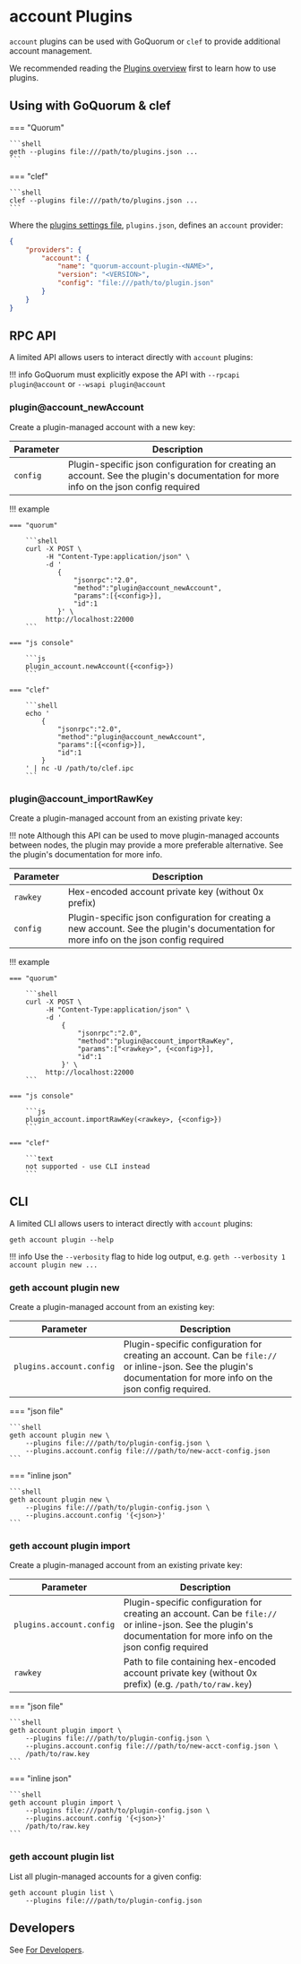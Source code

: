 # account Plugins

`account` plugins can be used with GoQuorum or `clef` to provide additional account management.

We recommended reading the [Plugins overview](../../Concepts/Plugins/Plugins.md) first to learn how to use plugins.

## Using with GoQuorum & clef

=== "Quorum"

    ```shell
    geth --plugins file:///path/to/plugins.json ...
    ```

=== "clef"

    ```shell
    clef --plugins file:///path/to/plugins.json ...
    ```

Where the [plugins settings file](../Configure/Plugins.md), `plugins.json`, defines an `account` provider:

```json
{
    "providers": {
        "account": {
            "name": "quorum-account-plugin-<NAME>",
            "version": "<VERSION>",
            "config": "file:///path/to/plugin.json"
        }
    }
}
```

## RPC API

A limited API allows users to interact directly with `account` plugins:

!!! info
    GoQuorum must explicitly expose the API with `--rpcapi plugin@account` or `--wsapi plugin@account`

### plugin@account_newAccount

Create a plugin-managed account with a new key:

| Parameter | Description |
| --- | --- |
| `config` | Plugin-specific json configuration for creating an account.  See the plugin's documentation for more info on the json config required

!!! example

    === "quorum"

        ```shell
        curl -X POST \
             -H "Content-Type:application/json" \
             -d '
                {
                    "jsonrpc":"2.0",
                    "method":"plugin@account_newAccount",
                    "params":[{<config>}],
                    "id":1
                }' \
             http://localhost:22000
        ```

    === "js console"

        ```js
        plugin_account.newAccount({<config>})
        ```

    === "clef"

        ```shell
        echo '
            {
                "jsonrpc":"2.0",
                "method":"plugin@account_newAccount",
                "params":[{<config>}],
                "id":1
            }
        ' | nc -U /path/to/clef.ipc
        ```

### plugin@account_importRawKey

Create a plugin-managed account from an existing private key:

!!! note
    Although this API can be used to move plugin-managed accounts between nodes, the plugin may provide a more preferable alternative.  See the plugin's documentation for more info.

| Parameter | Description |
| --- | --- |
| `rawkey` | Hex-encoded account private key (without 0x prefix)
| `config` | Plugin-specific json configuration for creating a new account.  See the plugin's documentation for more info on the json config required

!!! example

    === "quorum"

        ```shell
        curl -X POST \
             -H "Content-Type:application/json" \
             -d '
                 {
                     "jsonrpc":"2.0",
                     "method":"plugin@account_importRawKey",
                     "params":["<rawkey>", {<config>}],
                     "id":1
                 }' \
             http://localhost:22000
        ```

    === "js console"

        ```js
        plugin_account.importRawKey(<rawkey>, {<config>})
        ```

    === "clef"

        ```text
        not supported - use CLI instead
        ```

## CLI

A limited CLI allows users to interact directly with `account` plugins:

```shell
geth account plugin --help
```

!!! info
    Use the `--verbosity` flag to hide log output, e.g. `geth --verbosity 1 account plugin new ...`

### geth account plugin new

Create a plugin-managed account from an existing key:

| Parameter | Description |
| --- | --- |
| <span style="white-space:nowrap">`plugins.account.config`</span> | Plugin-specific configuration for creating an account.  Can be `file://` or inline-json. See the plugin's documentation for more info on the json config required.

=== "json file"

    ```shell
    geth account plugin new \
        --plugins file:///path/to/plugin-config.json \
        --plugins.account.config file:///path/to/new-acct-config.json
    ```

=== "inline json"

    ```shell
    geth account plugin new \
        --plugins file:///path/to/plugin-config.json \
        --plugins.account.config '{<json>}'
    ```

### geth account plugin import

Create a plugin-managed account from an existing private key:

| Parameter | Description |
| --- | --- |
| <span style="white-space:nowrap">`plugins.account.config`</span> | Plugin-specific configuration for creating an account.  Can be `file://` or inline-json. See the plugin's documentation for more info on the json config required
| `rawkey` | Path to file containing hex-encoded account private key (without 0x prefix) (e.g. `/path/to/raw.key`)

=== "json file"

    ```shell
    geth account plugin import \
        --plugins file:///path/to/plugin-config.json \
        --plugins.account.config file:///path/to/new-acct-config.json \
        /path/to/raw.key
    ```

=== "inline json"

    ```shell
    geth account plugin import \
        --plugins file:///path/to/plugin-config.json \
        --plugins.account.config '{<json>}'
        /path/to/raw.key
    ```

### geth account plugin list

List all plugin-managed accounts for a given config:

```shell
geth account plugin list \
    --plugins file:///path/to/plugin-config.json
```

## Developers
See [For Developers](../../Reference/Plugins/account/For-Developers.md).
